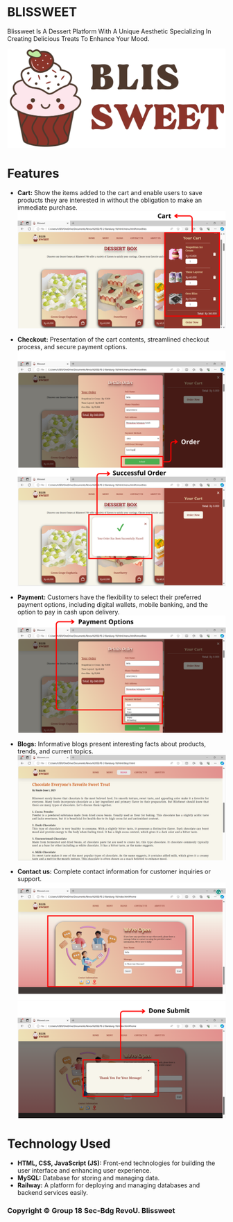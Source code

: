 # BLISSWEET
Blissweet Is A Dessert Platform With A Unique Aesthetic Specializing In Creating Delicious Treats To Enhance Your Mood.


![Alt text](https://github.com/Kampus-Merdeka-Software-Engineering/FE-2-Bandung-18/blob/main/assets/image_home/Logo.png?raw=true)

# Features
* <b>Cart:</b> Show the items added to the cart and enable users to save products they are interested in without the obligation to make an immediate purchase.
  ![Alt text](https://github.com/Kampus-Merdeka-Software-Engineering/FE-2-Bandung-18/blob/main/assets/image_readme/4.png?raw=true)

  
* <b>Checkout:</b> Presentation of the cart contents, streamlined checkout process, and secure payment options.
  ![Alt text](https://github.com/Kampus-Merdeka-Software-Engineering/FE-2-Bandung-18/blob/main/assets/image_readme/5.png?raw=true)
  ![Alt text](https://github.com/Kampus-Merdeka-Software-Engineering/FE-2-Bandung-18/blob/main/assets/image_readme/6.png?raw=true)

  
* <b>Payment:</b> Customers have the flexibility to select their preferred payment options, including digital wallets, mobile banking, and the option to pay in cash upon delivery.
  ![Alt text](https://github.com/Kampus-Merdeka-Software-Engineering/FE-2-Bandung-18/blob/main/assets/image_readme/3.png?raw=true)

  
* <b>Blogs:</b> Informative blogs present interesting facts about products, trends, and current topics.
  ![Alt text](https://github.com/Kampus-Merdeka-Software-Engineering/FE-2-Bandung-18/blob/main/assets/image_readme/7.png?raw=true)

  
* <b>Contact us:</b> Complete contact information for customer inquiries or support.
  ![Alt text](https://github.com/Kampus-Merdeka-Software-Engineering/FE-2-Bandung-18/blob/main/assets/image_readme/2.png?raw=true)
  ![Alt text](https://github.com/Kampus-Merdeka-Software-Engineering/FE-2-Bandung-18/blob/main/assets/image_readme/1.png?raw=true)
  
  
# Technology Used
* <b>HTML, CSS, JavaScript (JS):</b> Front-end technologies for building the user interface and enhancing user experience.
* <b>MySQL:</b> Database for storing and managing data.
* <b>Railway:</b> A platform for deploying and managing databases and backend services easily.

### Copyright © Group 18 Sec-Bdg RevoU. Blissweet
